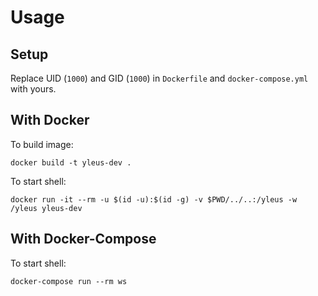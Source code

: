 # Usage

## Setup

Replace UID (`1000`) and GID (`1000`) in `Dockerfile` and `docker-compose.yml` with yours.

## With Docker

To build image:

    docker build -t yleus-dev .

To start shell:

    docker run -it --rm -u $(id -u):$(id -g) -v $PWD/../..:/yleus -w /yleus yleus-dev

## With Docker-Compose

To start shell:

    docker-compose run --rm ws
